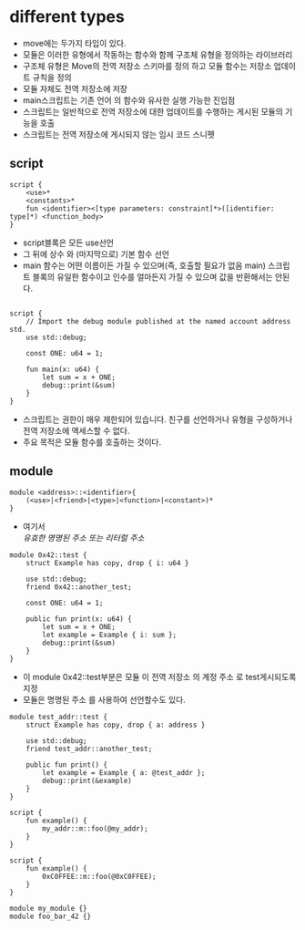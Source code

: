 # different types

- move에는 두가지 타입이 있다.
- 모듈은 이러한 유형에서 작동하는 함수와 함께 구조체 유형을 정의하는 라이브러리
- 구조체 유형은 Move의 전역 저장소 스키마를 정의 하고 모듈 함수는 저장소 업데이트 규칙을 정의
- 모듈 자체도 전역 저장소에 저장
- main스크립트는 기존 언어 의 함수와 유사한 실행 가능한 진입점
- 스크립트는 일반적으로 전역 저장소에 대한 업데이트를 수행하는 게시된 모듈의 기능을 호출
- 스크립트는 전역 저장소에 게시되지 않는 임시 코드 스니펫

## script

```move
script {
    <use>*
    <constants>*
    fun <identifier><[type parameters: constraint]*>([identifier: type]*) <function_body>
}
```

- script블록은 모든 use선언
- 그 뒤에 상수 와 (마지막으로) 기본 함수 선언
- main 함수는 어떤 이름이든 가질 수 있으며(즉, 호출할 필요가 없음 main) 스크립트 블록의 유일한 함수이고 인수를 얼마든지 가질 수 있으며 값을 반환해서는 안된다.

```move

script {
    // Import the debug module published at the named account address std.
    use std::debug;

    const ONE: u64 = 1;

    fun main(x: u64) {
        let sum = x + ONE;
        debug::print(&sum)
    }
}
```

- 스크립트는 권한이 매우 제한되어 있습니다. 친구를 선언하거나 유형을 구성하거나 전역 저장소에 액세스할 수 없다.
- 주요 목적은 모듈 함수를 호출하는 것이다.

## module

```move
module <address>::<identifier>{
    (<use>|<friend>|<type>|<function>|<constant>)*
}
```

- 여기서 <address>유효한 명명된 주소 또는 리터럴 주소

```move
module 0x42::test {
    struct Example has copy, drop { i: u64 }

    use std::debug;
    friend 0x42::another_test;

    const ONE: u64 = 1;

    public fun print(x: u64) {
        let sum = x + ONE;
        let example = Example { i: sum };
        debug::print(&sum)
    }
}

```

- 이 module 0x42::test부분은 모듈 이 전역 저장소 의 계정 주소 로 test게시되도록 지정
- 모듈은 명명된 주소 를 사용하여 선언할수도 있다.

```move
module test_addr::test {
    struct Example has copy, drop { a: address }

    use std::debug;
    friend test_addr::another_test;

    public fun print() {
        let example = Example { a: @test_addr };
        debug::print(&example)
    }
}

```

```move
script {
    fun example() {
        my_addr::m::foo(@my_addr);
    }
}
```

```move
script {
    fun example() {
        0xC0FFEE::m::foo(@0xC0FFEE);
    }
}
```

```move
module my_module {}
module foo_bar_42 {}
```
